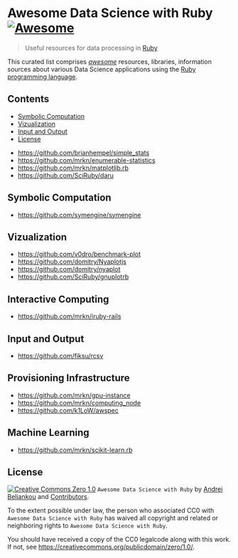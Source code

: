# Awesome Data Science with Ruby [![Awesome](https://cdn.rawgit.com/sindresorhus/awesome/d7305f38d29fed78fa85652e3a63e154dd8e8829/media/badge.svg)](https://github.com/sindresorhus/awesome)

> Useful resources for data processing in [Ruby][ruby]

This curated list comprises [_awesome_](https://github.com/sindresorhus/awesome/blob/master/awesome.md)
resources, libraries, information sources about various Data Science applications using the [Ruby programming language](ruby).

<!-- nodoc -->
## Contents

<!-- toc -->

- [Symbolic Computation](#symbolic-computation)
- [Vizualization](#vizualization)
- [Input and Output](#input-and-output)
- [License](#license)

<!-- tocstop -->

<!-- doc -->

- https://github.com/brianhempel/simple_stats
- https://github.com/mrkn/enumerable-statistics
- https://github.com/mrkn/matplotlib.rb
- https://github.com/SciRuby/daru


## Symbolic Computation

- https://github.com/symengine/symengine

## Vizualization

- https://github.com/v0dro/benchmark-plot
- https://github.com/domitry/Nyaplotjs
- https://github.com/domitry/nyaplot
- https://github.com/SciRuby/gnuplotrb

## Interactive Computing

- https://github.com/mrkn/iruby-rails


## Input and Output

- https://github.com/fiksu/rcsv

## Provisioning Infrastructure

- https://github.com/mrkn/gpu-instance
- https://github.com/mrkn/computing_node
- https://github.com/k1LoW/awspec


## Machine Learning

- https://github.com/mrkn/scikit-learn.rb


## License

[![Creative Commons Zero 1.0](http://mirrors.creativecommons.org/presskit/buttons/80x15/svg/cc-zero.svg)](https://creativecommons.org/publicdomain/zero/1.0/) `Awesome Data Science with Ruby` by [Andrei Beliankou](https://github.com/arbox) and
[Contributors](https://github.com/arbox/data-science-with-ruby/graphs/contributors).

To the extent possible under law, the person who associated CC0 with
`Awesome Data Science with Ruby` has waived all copyright and related or neighboring rights
to `Awesome Data Science with Ruby`.

You should have received a copy of the CC0 legalcode along with this
work. If not, see <https://creativecommons.org/publicdomain/zero/1.0/>.

<!--- Links --->
[ruby]: https://www.ruby-lang.org/en/
